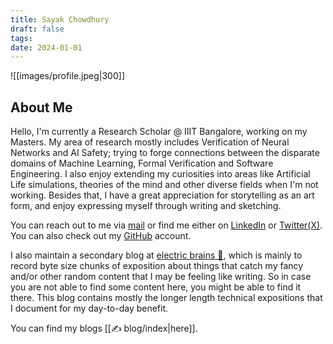 ```yaml
---
title: Sayak Chowdhury
draft: false
tags: 
date: 2024-01-01
---
```

![[images/profile.jpeg|300]]

## About Me
Hello, I'm currently a Research Scholar @ IIIT Bangalore, working on my Masters. My area of research mostly includes Verification of Neural Networks and AI Safety; trying to forge connections between the disparate domains of Machine Learning, Formal Verification and Software Engineering. I also enjoy extending my curiosities into areas like Artificial Life simulations, theories of the mind and other diverse fields when I'm not working. Besides that, I have a great appreciation for storytelling as an art form, and enjoy expressing myself through writing and sketching. 

You can reach out to me via <a href="mailto:sykchw123@gmail.com">mail</a> or find me either on <a href="https://www.linkedin.com/in/sykchw/">LinkedIn</a> or <a href="https://twitter.com/SykChw/">Twitter(X)</a>. You can also check out my <a href="https://github.com/SykChw/">GitHub</a> account.

I also maintain a secondary blog at <a href="https://sykchw.bearblog.dev/">electric brains 🧠</a>, which is mainly to record byte size chunks of exposition about things that catch my fancy and/or other random content that I may be feeling like writing. So in case you are not able to find some content here, you might be able to find it there. This blog contains mostly the longer length technical expositions that I document for my day-to-day benefit.

You can find my blogs [[✍️ blog/index|here]].

<script src="https://raw.githubusercontent.com/SykChw/sykchw.github.io/v4/rss-feed-script.js"></script>
<script>
  loadRSSFeed('https://sykchw.bearblog.dev/feed/?type=rss', 'rss-feed-widget');
</script>